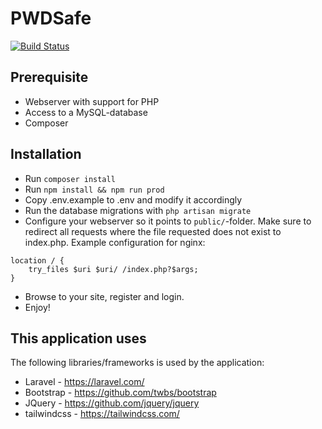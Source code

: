 PWDSafe
=======
[![Build Status](https://travis-ci.org/PWDSafe/PWDSafe.svg?branch=master)](https://travis-ci.org/PWDSafe/PWDSafe)

Prerequisite
-----------
* Webserver with support for PHP
* Access to a MySQL-database
* Composer

Installation
------------
* Run `composer install`
* Run `npm install && npm run prod`
* Copy .env.example to .env and modify it accordingly
* Run the database migrations with `php artisan migrate`
* Configure your webserver so it points to `public/`-folder. Make sure to redirect all requests where the file requested does not exist to index.php. Example configuration for nginx:
```
location / {
    try_files $uri $uri/ /index.php?$args;
}
```
* Browse to your site, register and login.
* Enjoy!

This application uses
---------------------
The following libraries/frameworks is used by the application:
- Laravel - https://laravel.com/
- Bootstrap - https://github.com/twbs/bootstrap
- JQuery - https://github.com/jquery/jquery
- tailwindcss - https://tailwindcss.com/

